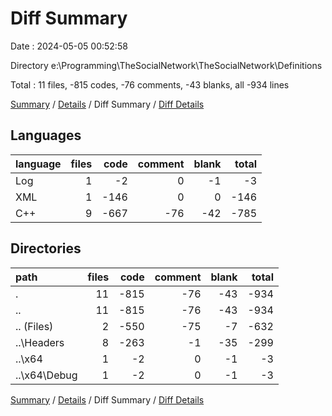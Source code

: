 # Diff Summary

Date : 2024-05-05 00:52:58

Directory e:\\Programming\\TheSocialNetwork\\TheSocialNetwork\\Definitions

Total : 11 files,  -815 codes, -76 comments, -43 blanks, all -934 lines

[Summary](results.md) / [Details](details.md) / Diff Summary / [Diff Details](diff-details.md)

## Languages
| language | files | code | comment | blank | total |
| :--- | ---: | ---: | ---: | ---: | ---: |
| Log | 1 | -2 | 0 | -1 | -3 |
| XML | 1 | -146 | 0 | 0 | -146 |
| C++ | 9 | -667 | -76 | -42 | -785 |

## Directories
| path | files | code | comment | blank | total |
| :--- | ---: | ---: | ---: | ---: | ---: |
| . | 11 | -815 | -76 | -43 | -934 |
| .. | 11 | -815 | -76 | -43 | -934 |
| .. (Files) | 2 | -550 | -75 | -7 | -632 |
| ..\\Headers | 8 | -263 | -1 | -35 | -299 |
| ..\\x64 | 1 | -2 | 0 | -1 | -3 |
| ..\\x64\\Debug | 1 | -2 | 0 | -1 | -3 |

[Summary](results.md) / [Details](details.md) / Diff Summary / [Diff Details](diff-details.md)